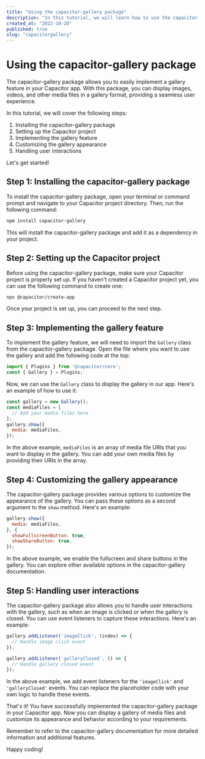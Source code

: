 ```yaml
---
title: "Using the capacitor-gallery package"
description: "In this tutorial, we will learn how to use the capacitor-gallery package to implement a gallery in your Capacitor app."
created_at: "2022-10-20"
published: true
slug: "capacitorgallery"
---
```


# Using the capacitor-gallery package

The capacitor-gallery package allows you to easily implement a gallery feature in your Capacitor app. With this package, you can display images, videos, and other media files in a gallery format, providing a seamless user experience.

In this tutorial, we will cover the following steps:

1. Installing the capacitor-gallery package
2. Setting up the Capacitor project
3. Implementing the gallery feature
4. Customizing the gallery appearance
5. Handling user interactions

Let's get started!

## Step 1: Installing the capacitor-gallery package

To install the capacitor-gallery package, open your terminal or command prompt and navigate to your Capacitor project directory. Then, run the following command:

```bash
npm install capacitor-gallery
```

This will install the capacitor-gallery package and add it as a dependency in your project.

## Step 2: Setting up the Capacitor project

Before using the capacitor-gallery package, make sure your Capacitor project is properly set up. If you haven't created a Capacitor project yet, you can use the following command to create one:

```bash
npx @capacitor/create-app
```

Once your project is set up, you can proceed to the next step.

## Step 3: Implementing the gallery feature

To implement the gallery feature, we will need to import the `Gallery` class from the capacitor-gallery package. Open the file where you want to use the gallery and add the following code at the top:

```javascript
import { Plugins } from '@capacitor/core';
const { Gallery } = Plugins;
```

Now, we can use the `Gallery` class to display the gallery in our app. Here's an example of how to use it:

```javascript
const gallery = new Gallery();
const mediaFiles = [
  // Add your media files here
];
gallery.show({
  media: mediaFiles,
});
```

In the above example, `mediaFiles` is an array of media file URIs that you want to display in the gallery. You can add your own media files by providing their URIs in the array.

## Step 4: Customizing the gallery appearance

The capacitor-gallery package provides various options to customize the appearance of the gallery. You can pass these options as a second argument to the `show` method. Here's an example:

```javascript
gallery.show({
  media: mediaFiles,
}, {
  showFullscreenButton: true,
  showShareButton: true,
});
```

In the above example, we enable the fullscreen and share buttons in the gallery. You can explore other available options in the capacitor-gallery documentation.

## Step 5: Handling user interactions

The capacitor-gallery package also allows you to handle user interactions with the gallery, such as when an image is clicked or when the gallery is closed. You can use event listeners to capture these interactions. Here's an example:

```javascript
gallery.addListener('imageClick', (index) => {
  // Handle image click event
});

gallery.addListener('galleryClosed', () => {
  // Handle gallery closed event
});
```

In the above example, we add event listeners for the `'imageClick'` and `'galleryClosed'` events. You can replace the placeholder code with your own logic to handle these events.

That's it! You have successfully implemented the capacitor-gallery package in your Capacitor app. Now you can display a gallery of media files and customize its appearance and behavior according to your requirements.

Remember to refer to the capacitor-gallery documentation for more detailed information and additional features.

Happy coding!